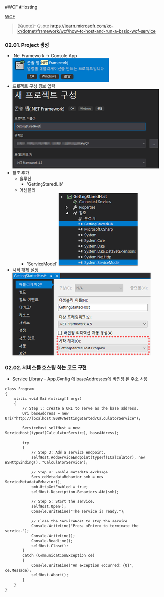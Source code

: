 #WCF #Hosting

[WCF](../WCF.md)

> [!Quote]- Quote
> https://learn.microsoft.com/ko-kr/dotnet/framework/wcf/how-to-host-and-run-a-basic-wcf-service
### 02.01. Project 생성
- .Net Framework -> Console App
	![Pasted image 20240401101333.png](attachments/Pasted%20image%2020240401101333.png)
- 프로젝트 구성 정보 입력
	![Pasted image 20240401101444.png](attachments/Pasted%20image%2020240401101444.png)
- 참조 추가
	- 솔루션
		- 'GettingStaredLib'
	- 어셈블리
		- 'ServiceModel'
	![Pasted image 20240401102907.png](attachments/Pasted%20image%2020240401102907.png)
- 시작 개체 설정
	![Pasted image 20240401110932.png](attachments/Pasted%20image%2020240401110932.png)
	
### 02.02. 서비스를 호스팅 하는 코드 구현
- Service Library - App.Config 에 baseAddresses에 바인딩 된 주소 사용
```
class Program
{
	static void Main(string[] args)
	{
		// Step 1: Create a URI to serve as the base address.
		Uri baseAddress = new Uri("http://localhost:8080/GettingStarted/CalculatorService");

		ServiceHost selfHost = new ServiceHost(typeof(CalculatorService), baseAddress);

		try
		{
			// Step 3: Add a service endpoint.
			selfHost.AddServiceEndpoint(typeof(ICalculator), new WSHttpBinding(), "CalculatorService");

			// Step 4: Enable metadata exchange.
			ServiceMetadataBehavior smb = new ServiceMetadataBehavior();
			smb.HttpGetEnabled = true;
			selfHost.Description.Behaviors.Add(smb);

			// Step 5: Start the service.
			selfHost.Open();
			Console.WriteLine("The service is ready.");

			// Close the ServiceHost to stop the service.
			Console.WriteLine("Press <Enter> to terminate the service.");
			Console.WriteLine();
			Console.ReadLine();
			selfHost.Close();
		}
		catch (CommunicationException ce)
		{
			Console.WriteLine("An exception occurred: {0}", ce.Message);
			selfHost.Abort();
		}
	}
}
```